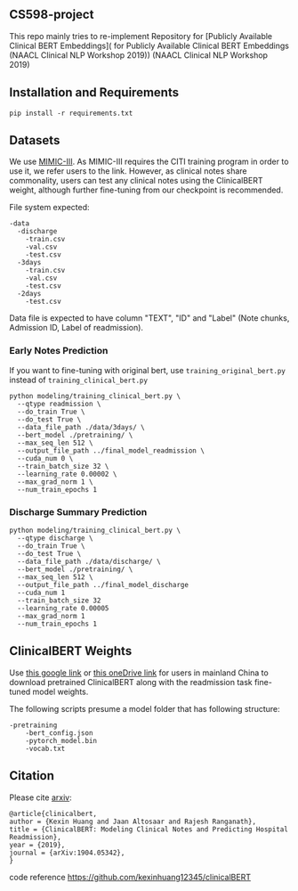 ## CS598-project  
This repo  mainly tries to re-implement Repository for [Publicly Available Clinical BERT Embeddings]( for Publicly Available Clinical BERT Embeddings (NAACL Clinical NLP Workshop 2019)) (NAACL Clinical NLP Workshop 2019)

## Installation and Requirements

```
pip install -r requirements.txt
```
## Datasets
We use [MIMIC-III](https://mimic.physionet.org/about/mimic/). As MIMIC-III requires the CITI training program in order to use it, we refer users to the link. However, as clinical notes share commonality, users can test any clinical notes using the ClinicalBERT weight, although further fine-tuning from our checkpoint is recommended. 

File system expected:

```
-data
  -discharge
    -train.csv
    -val.csv
    -test.csv
  -3days
    -train.csv
    -val.csv
    -test.csv
  -2days
    -test.csv
```
Data file is expected to have column "TEXT", "ID" and "Label" (Note chunks, Admission ID, Label of readmission).

### Early Notes Prediction
If you want to fine-tuning with original bert, use `training_original_bert.py` instead of `training_clinical_bert.py`
```
python modeling/training_clinical_bert.py \
  --qtype readmission \
  --do_train True \
  --do_test True \
  --data_file_path ./data/3days/ \
  --bert_model ./pretraining/ \
  --max_seq_len 512 \
  --output_file_path ../final_model_readmission \
  --cuda_num 0 \
  --train_batch_size 32 \
  --learning_rate 0.00002 \
  --max_grad_norm 1 \
  --num_train_epochs 1
```
### Discharge Summary Prediction
```
python modeling/training_clinical_bert.py \
  --qtype discharge \
  --do_train True \
  --do_test True \
  --data_file_path ./data/discharge/ \
  --bert_model ./pretraining/ \
  --max_seq_len 512 \
  --output_file_path ../final_model_discharge
  --cuda_num 1
  --train_batch_size 32
  --learning_rate 0.00005
  --max_grad_norm 1
  --num_train_epochs 1
```

## ClinicalBERT Weights
Use [this google link](https://drive.google.com/open?id=1t8L9w-r88Q5-sfC993x2Tjt1pu--A900) or [this oneDrive link](https://hu-my.sharepoint.com/:u:/g/personal/kexinhuang_hsph_harvard_edu/ERw4LamJD4xNkkONXI7jsiYBUk6QwDv4t3y_jJcrsjkt9A?e=orU3C3) for users in mainland China to download pretrained ClinicalBERT along with the readmission task fine-tuned model weights.

The following scripts presume a model folder that has following structure:
```
-pretraining
    -bert_config.json
    -pytorch_model.bin
    -vocab.txt
```

## Citation

Please cite [arxiv](https://arxiv.org/abs/1904.05342):
```
@article{clinicalbert,
author = {Kexin Huang and Jaan Altosaar and Rajesh Ranganath},
title = {ClinicalBERT: Modeling Clinical Notes and Predicting Hospital Readmission},
year = {2019},
journal = {arXiv:1904.05342},
}
```
code reference
https://github.com/kexinhuang12345/clinicalBERT
